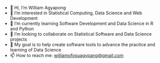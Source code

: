 - 👋 Hi, I’m William Agyapong
- 👀 I’m interested in Statistical Computing, Data Science and Web Development
- 🌱 I’m currently learning Software Development and Data Science in R and Python
- 💞️ I’m looking to collaborate on Statistical Software and Data Science projects
- :dart: My goal is to help create software tools to advance the practice and learning of Data Science
- 📫 How to reach me: williamofosuagypang@gmail.com

<!---
williamagyapong/williamagyapong is a ✨ special ✨ repository because its `README.md` (this file) appears on your GitHub profile.
You can click the Preview link to take a look at your changes.
--->

